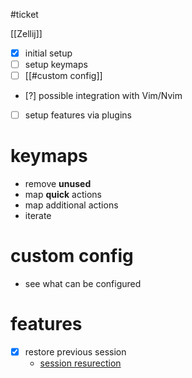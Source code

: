 #ticket


[[Zellij]]

- [x] initial setup
- [ ] setup keymaps
- [ ] [[#custom config]]
- [?] possible integration with Vim/Nvim
- [ ] setup features via plugins

# keymaps

- remove **unused** 
- map **quick** actions
- map additional actions
- iterate

# custom config

- see what can be configured

# features

- [x] restore previous session
	- [session resurection](https://zellij.dev/documentation/session-resurrection.html)


